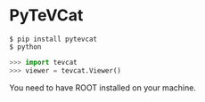 # PyTeVCat

```shell
$ pip install pytevcat
$ python
```
```python
>>> import tevcat
>>> viewer = tevcat.Viewer()
```

You need to have ROOT installed on your machine.
